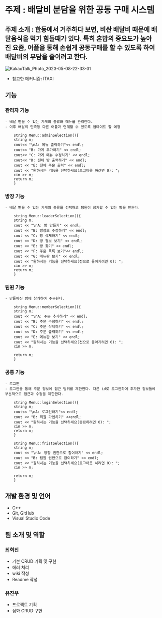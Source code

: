 # 주제 : 배달비 분담을 위한 공동 구매 시스템

## 주제 소개 : 한동에서 거주하다 보면, 비싼 배달비 때문에 배달음식을 먹기 힘들때가 있다. 특히 혼밥의 중요도가 높아진 요즘, 어플을 통해 손쉽게 공동구매를 할 수 있도록 하여 배달비의 부담을 줄이려고 한다.

![KakaoTalk_Photo_2023-05-08-22-33-31](https://user-images.githubusercontent.com/130913514/236838869-7a047d40-76c1-4ffa-8425-8385276b268c.jpeg)
- 참고한 메커니즘: ITAXI


## 기능
  ### 관리자 기능
    - 배달 받을 수 있는 가게의 종류와 메뉴를 관리한다.
    - 이후 배달의 민족등 다른 어플과 연계할 수 있도록 업데이트 할 예정
```
    string Menu::adminSelection(){
    string m;
    cout<< "\nA: 메뉴 출력하기"<< endl;
    cout<< "B: 가게 추가하기" << endl;
    cout<< "C: 가게 메뉴 수정하기" << endl;
    cout<< "D: 전체 방 출력하기" << endl;
    cout << "E: 전체 주문 출력" << endl;
    cout << "원하시는 기능을 선택하세요(로그아웃 하려면 0): ";
    cin >> m;
    return m;
    }
```
  ### 방장 기능
    - 배달 받을 수 있는 가게의 종류를 선택하고 팀원이 참가할 수 있는 방을 만든다.
```
    string Menu::leaderSelection(){
    string m;
    cout << "\nA: 방 만들기" << endl;
    cout << "B: 방정보 수정하기" << endl;
    cout << "C: 방 삭제하기" << endl;
    cout << "D: 방 정보 보기" << endl;
    cout << "E: 방 찾기" << endl;
    cout << "F: 주문 목록 보기"<< endl;
    cout << "G: 메뉴판 보기" << endl;
    cout << "원하시는 기능을 선택하세요(전으로 돌아가려면 0): ";
    cin >> m;
    return m;
    }
```
  ### 팀원 기능
    - 만들어진 방에 참가하여 주문한다.
```
    string Menu::memberSelection(){
    string m;
    cout << "\nA: 주문 추가하기" << endl;
    cout << "B: 주문 수정하기" << endl;
    cout << "C: 주문 삭제하기" << endl;
    cout << "D: 주문 출력하기" << endl;
    cout << "E: 메뉴판 보기" << endl;
    cout << "원하시는 기능을 선택하세요(전으로 돌아가려면 0): ";
    cin >> m;

    return m;
    }
```
  ### 공통 기능
    - 로그인
    - 로그인을 통해 주문 정보에 접근 범위를 제한한다. 다른 id로 로그인하여 추가한 정보들에 부분적으로 접근과 수정을 제한한다.
```
    string Menu::loginSelection(){
    string m;
    cout<< "\nA: 로그인하기"<< endl;
    cout << "B: 회원 가입하기" <<endl;
    cout << "원하시는 기능을 선택하세요(종료하려면 0): ";
    cin >> m;
    return m;
    }
```
```
    string Menu::fristSelection(){
    string m;
    cout << "\nA: 방장 권한으로 참여하기" << endl;
    cout << "B: 팀원 권한으로 참여하기" << endl;
    cout << "원하시는 기능을 선택하세요(로그아웃 하려면 0): ";
    cin >> m;

    return m;
    }
```

 
## 개발 환경 및 언어
- C++
- Git, GitHub
- Visual Studio Code

## 팀 소개 및 역할
### 최혁진
  - 기본 CRUD 기획 및 구현
  - 에러 처리
  - wiki 작성
  - Readme 작성
### 유진우
  - 프로젝트 기획
  - 심화 CRUD 구현

